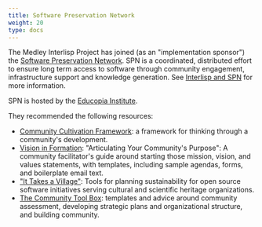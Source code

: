 ```yaml
---
title: Software Preservation Network
weight: 20
type: docs
---
```

The Medley Interlisp Project has joined (as an "implementation sponsor") the [Software Preservation Network](https://www.softwarepreservationnetwork.org/). SPN is a coordinated, distributed effort to ensure long term access to software through community engagement, infrastructure support and knowledge generation. See [Interlisp and SPN](https://www.softwarepreservationnetwork.org/Interlisp/) for more information.

SPN is hosted by the [Educopia Institute](https://educopia.org).

They recommended the following resources:

* [Community Cultivation Framework](https://educopia.org/wp-content/uploads/2024/09/CommunityCultivationFieldGuide.pdf): a framework for thinking through a community's development.
* [Vision in Formation](https://educopia.org/wp-content/uploads/2024/09/Vision-in-Formation_-_Articulating-Your-Communitys-Purpose_-Facilitators-Guide_v5.pdf): "Articulating Your Community's Purpose": A community facilitator's guide around starting those mission, vision, and values statements, with templates, including sample agendas, forms, and boilerplate email text.
* ["It Takes a Village"](https://itav.lyrasis.org/): Tools for planning sustainability for open source software initiatives serving cultural and scientific heritage organizations.
* [The Community Tool Box](https://ctb.ku.edu/en): templates and advice around community assessment, developing strategic plans and organizational structure, and building community.
